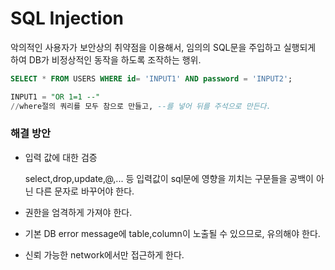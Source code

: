 # SQL Injection

악의적인 사용자가 보안상의 취약점을 이용해서, 임의의 SQL문을 주입하고 실행되게 하여 DB가 비정상적인 동작을 하도록 조작하는 행위.



```sql
SELECT * FROM USERS WHERE id= 'INPUT1' AND password = 'INPUT2';

INPUT1 = "OR 1=1 --" 
//where절의 쿼리를 모두 참으로 만들고, --를 넣어 뒤를 주석으로 만든다.
```



### 해결 방안

- 입력 값에 대한 검증

    select,drop,update,@,... 등 입력값이 sql문에 영향을 끼치는 구문들을 공백이 아닌 다른 문자로 바꾸어야 한다.

- 권한을 엄격하게 가져야 한다.
- 기본 DB error message에 table,column이 노출될 수 있으므로, 유의해야 한다.
- 신뢰 가능한 network에서만 접근하게 한다.